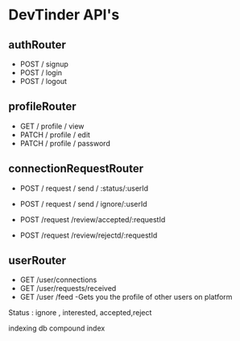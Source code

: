 # DevTinder API's

## authRouter
- POST / signup
- POST / login
- POST / logout

## profileRouter
- GET  / profile / view
- PATCH / profile / edit
- PATCH / profile / password

## connectionRequestRouter
- POST / request / send / :status/:userId

- POST / request / send / ignore/:userId

- POST /request /review/accepted/:requestId
- POST /request /review/rejectd/:requestId

## userRouter
- GET /user/connections
- GET /user/requests/received
- GET /user /feed -Gets you the profile of other users on platform

Status : ignore , interested, accepted,reject

indexing db
compound index